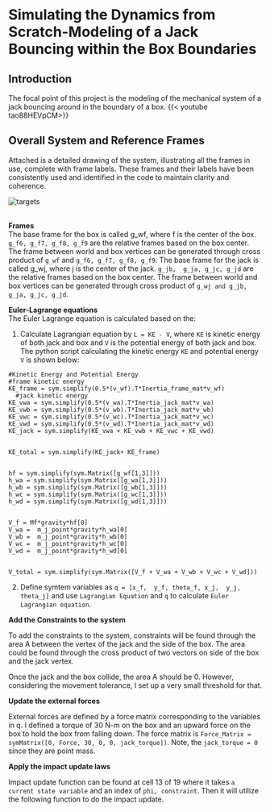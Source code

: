 # Simulating the Dynamics from Scratch-Modeling of a Jack Bouncing within the Box Boundaries

## Introduction

The focal point of this project is the modeling of the mechanical system of a jack bouncing around in the boundary of a box.
{{< youtube tao88HEVpCM>}}



## Overall System and Reference Frames

Attached is a detailed drawing of the system, illustrating all the frames in use, complete with frame labels. These frames and their labels have been consistently used and identified in the code to maintain clarity and coherence.

![targets](/images/jack.jpeg)
<br />
<br />

**Frames**
<br />
The base frame for the box is called g_wf, where f is the center of the box.  `g_f6, g_f7, g_f8, g_f9` are the relative frames based on the box center. The frame between world and box vertices can be generated through cross product of `g_wf` and `g_f6, g_f7, g_f8, g_f9`.
The base frame for the jack is called g_wj, where j is the center of the jack.  `g_jb,  g_ja, g_jc, g_jd` are the relative frames based on the box center. The frame between world and box vertices can be generated through cross product of `g_wj and g_jb,  g_ja, g_jc, g_jd`.

**Euler-Lagrange equations**
<br />
The Euler Lagrange equation is calculated based on the:

1. Calculate Lagrangian equation by `L = KE - V`, where `KE` is kinetic energy of both jack and box and `V` is the potential energy of both jack and box.
The python script calculating the kinetic energy `KE` and potential energy `V` is shown below:
```
#Kinetic Energy and Potential Energy
#frame kinetic energy
KE_frame = sym.simplify(0.5*(v_wf).T*Inertia_frame_mat*v_wf)
  #jack kinetic energy
KE_vwa = sym.simplify(0.5*(v_wa).T*Inertia_jack_mat*v_wa)
KE_vwb = sym.simplify(0.5*(v_wb).T*Inertia_jack_mat*v_wb)
KE_vwc = sym.simplify(0.5*(v_wc).T*Inertia_jack_mat*v_wc)
KE_vwd = sym.simplify(0.5*(v_wd).T*Inertia_jack_mat*v_wd)
KE_jack = sym.simplify(KE_vwa + KE_vwb + KE_vwc + KE_vwd)


KE_total = sym.simplify(KE_jack+ KE_frame)


hf = sym.simplify(sym.Matrix([g_wf[1,3]]))
h_wa = sym.simplify(sym.Matrix([g_wa[1,3]]))
h_wb = sym.simplify(sym.Matrix([g_wb[1,3]]))
h_wc = sym.simplify(sym.Matrix([g_wc[1,3]]))
h_wd = sym.simplify(sym.Matrix([g_wd[1,3]]))


V_f = Mf*gravity*hf[0]
V_wa =  m_j_point*gravity*h_wa[0]
V_wb =  m_j_point*gravity*h_wb[0]
V_wc =  m_j_point*gravity*h_wc[0]
V_wd =  m_j_point*gravity*h_wd[0]


V_total = sym.simplify(sym.Matrix([V_f + V_wa + V_wb + V_wc + V_wd]))
```
2. Define symtem variables as `q = [x_f,  y_f, theta_f, x_j,  y_j,  theta_j]` and use `Lagrangian Equation` and `q` to calculate `Euler Lagrangian equation`.<br />

<!-- $$\frac{\partial L}{\partial \dot{q}} \bigg |^{\tau +}_{\tau -} = \lambda \frac{\partial \phi}{\partial q^{'}}$$ -->


**Add the Constraints to the system**

To add the constraints to the system, constraints will be found through the area A between the vertex of the jack and the side of the box. The area could be found through the cross product of two vectors on side of the box and the jack vertex.

Once the jack and the box collide, the area A should be 0. However, considering the movement tolerance, I set up a very small threshold for that.



**Update the external forces**

External forces are defined by a force matrix corresponding to the variables in q. I defined a torque of 30 N-m on the box and an upward force on the box to hold the box from falling down. The force matrix is `Force_Matrix = symMatrix([0, Force, 30, 0, 0, jack_torque])`.
Note, the `jack_torque = 0` since they are point mass.<br />

**Apply the impact update laws**

Impact update function can be found at cell 13 of 19 where it takes `a current state variable` and an index of `phi, constraint`. Then it will utilize the following function to do the impact update.

<!-- $$\bigg [ \frac{\partial L}{\partial \dot{q}} \cdot \dot{q} - L(q, \dot{q}) \bigg] ^{\tau +}_{\tau -} = 0.$$ -->
